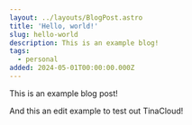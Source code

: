 ```yaml
---
layout: ../layouts/BlogPost.astro
title: 'Hello, world!'
slug: hello-world
description: This is an example blog!
tags:
  - personal
added: 2024-05-01T00:00:00.000Z
---
```


This is an example blog post!

And this an edit example to test out TinaCloud!
